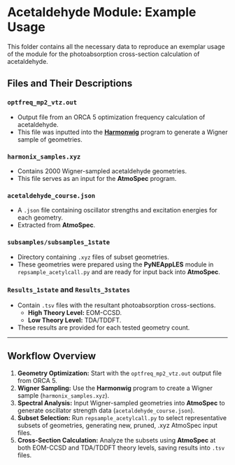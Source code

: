 # Acetaldehyde Module: Example Usage

This folder contains all the necessary data to reproduce an exemplar usage of the module for the photoabsorption cross-section calculation of acetaldehyde.

## Files and Their Descriptions

### `optfreq_mp2_vtz.out`
- Output file from an ORCA 5 optimization frequency calculation of acetaldehyde.
- This file was inputted into the [**Harmonwig**](https://github.com/ispg-group/harmonwig) program to generate a Wigner sample of geometries.

### `harmonix_samples.xyz`
- Contains 2000 Wigner-sampled acetaldehyde geometries.
- This file serves as an input for the **AtmoSpec** program.

### `acetaldehyde_course.json`
- A `.json` file containing oscillator strengths and excitation energies for each geometry.
- Extracted from **AtmoSpec**.

### `subsamples/subsamples_1state`
- Directory containing `.xyz` files of subset geometries.
- These geometries were prepared using the **PyNEAppLES** module in `repsample_acetylcall.py` and are ready for input back into **AtmoSpec**.

### `Results_1state` and `Results_3states`
- Contain `.tsv` files with the resultant photoabsorption cross-sections.
  - **High Theory Level:** EOM-CCSD.
  - **Low Theory Level:** TDA/TDDFT.
- These results are provided for each tested geometry count.

---

## Workflow Overview

1. **Geometry Optimization:** Start with the `optfreq_mp2_vtz.out` output file from ORCA 5.
2. **Wigner Sampling:** Use the **Harmonwig** program to create a Wigner sample (`harmonix_samples.xyz`).
3. **Spectral Analysis:** Input Wigner-sampled geometries into **AtmoSpec** to generate oscillator strength data (`acetaldehyde_course.json`).
4. **Subset Selection:** Run `repsample_acetylcall.py` to select representative subsets of geometries, generating new, pruned, .xyz AtmoSpec input files.
5. **Cross-Section Calculation:** Analyze the subsets using **AtmoSpec** at both EOM-CCSD and TDA/TDDFT theory levels, saving results into `.tsv` files.
